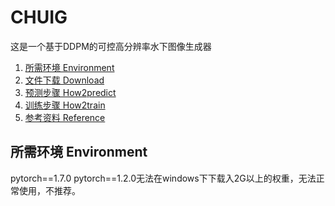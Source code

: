 # CHUIG
这是一个基于DDPM的可控高分辨率水下图像生成器
1. [所需环境 Environment](#所需环境-environment)
2. [文件下载 Download](#文件下载-download)
3. [预测步骤 How2predict](#预测步骤-how2predict)
4. [训练步骤 How2train](#训练步骤-how2train)
5. [参考资料 Reference](#参考资料-reference)

## 所需环境 Environment

pytorch==1.7.0 pytorch==1.2.0无法在windows下下载入2G以上的权重，无法正常使用，不推荐。
